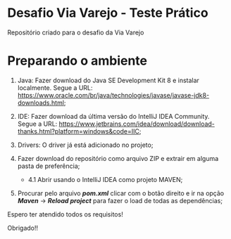 # Desafio Via Varejo - Teste Prático
Repositório criado para o desafio da Via Varejo

# Preparando o ambiente
1. Java: Fazer download do Java SE Development Kit 8 e instalar localmente. Segue a URL: https://www.oracle.com/br/java/technologies/javase/javase-jdk8-downloads.html;

2. IDE: Fazer download da última versão do IntelliJ IDEA Community. Segue a URL: https://www.jetbrains.com/idea/download/download-thanks.html?platform=windows&code=IIC;

3. Drivers: O driver já está adicionado no projeto;

4. Fazer download do repositório como arquivo ZIP e extrair em alguma pasta de preferência;
    * 4.1 Abrir usando o IntelliJ IDEA como projeto MAVEN;

5. Procurar pelo arquivo **_pom.xml_** clicar com o botão direito e ir na opção **_Maven_** -> **_Reload project_** para fazer o load de todas as dependências;


Espero ter atendido todos os requisitos!

Obrigado!!

